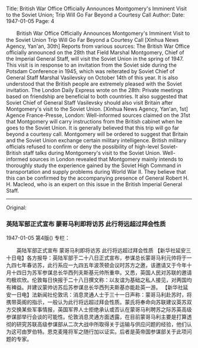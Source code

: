 Title: British War Office Officially Announces Montgomery's Imminent Visit to the Soviet Union; Trip Will Go Far Beyond a Courtesy Call
Author:
Date: 1947-01-05
Page: 4

　　British War Office Officially Announces
    Montgomery's Imminent Visit to the Soviet Union
    Trip Will Go Far Beyond a Courtesy Call
    [Xinhua News Agency, Yan'an, 30th] Reports from various sources: The British War Office officially announced on the 28th that Field Marshal Montgomery, Chief of the Imperial General Staff, will visit the Soviet Union in the spring of 1947. This visit is in response to an invitation from the Soviet side during the Potsdam Conference in 1945, which was reiterated by Soviet Chief of General Staff Marshal Vasilevsky on October 14th of this year. It is also understood that the British people are extremely pleased with the Soviet invitation. The London Daily Express wrote on the 28th: Private meetings based on friendship are beneficial to both countries. It also suggested that Soviet Chief of General Staff Vasilevsky should also visit Britain after Montgomery's visit to the Soviet Union.
    [Xinhua News Agency, Yan'an, 1st] Agence France-Presse, London: Well-informed sources claimed on the 31st that Montgomery will carry instructions from the British cabinet when he goes to the Soviet Union. It is generally believed that this trip will go far beyond a courtesy call. Montgomery will be ordered to suggest that Britain and the Soviet Union exchange certain military intelligence. British military officials refused to confirm or deny the possibility of high-level Soviet-British staff talks during Montgomery's visit to the Soviet Union. Well-informed sources in London revealed that Montgomery mainly intends to thoroughly study the experience gained by the Soviet High Command in transportation and supply problems during World War II. They believe that this can be confirmed by the accompanying presence of General Robert H. H. Macleod, who is an expert on this issue in the British Imperial General Staff.



<hr /> 

Original: 


### 英陆军部正式宣布  蒙哥马利即将访苏  此行将远超过拜会性质

1947-01-05
第4版()
专栏：

　　英陆军部正式宣布
    蒙哥马利即将访苏
    此行将远超过拜会性质
    【新华社延安三十日电】各方报导：英陆军部于二十八日正式宣布，参谋总长蒙哥马利元帅将于一九四七年春访苏，此行系应一九四五年波茨顿会议时苏方之邀，该邀请又于今年十月十四日为苏军参谋总长华西列夫斯基元帅所重申。又悉，英国人民对苏联的邀请均极欢欣。伦敦每日快报于二十八日撰文称：以友谊为基础之私人接见，对两国均有裨益。并建议蒙帅访苏后苏参谋总长华西列夫斯基亦能赴英一游。
    【新华社延安一日电】法新闻社伦敦讯：消息灵通人士于三十一日声称：蒙哥马利赴苏时，将携带英阁的指示，一般认为此行将远超过拜会性质。蒙氏将奉命向苏联建议英苏双方交换某些军事情报，英国军界人士拒绝承认或否认在蒙哥马利聘苏之际苏英高级参谋部举行会谈的可能性。伦敦消息灵通方面透露，在目前蒙哥马利主要是打算透彻的研究苏联高级参谋部从二次大战中所取得关于运输与供应问题的经验，他们认为这可由罗伯特。恩克麦隆将军之随行加以证实。后者是英帝国参谋部关于此项问题的专家。
